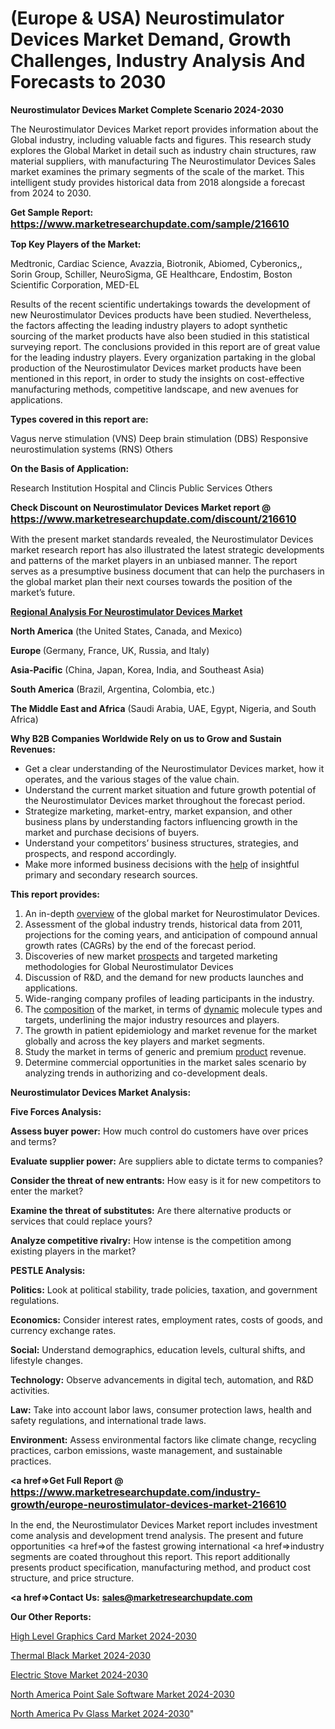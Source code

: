 # (Europe & USA) Neurostimulator Devices Market Demand, Growth Challenges, Industry Analysis And Forecasts to 2030

<strong>Neurostimulator Devices Market Complete Scenario 2024-2030</strong>

The Neurostimulator Devices Market report provides information about the Global industry, including valuable facts and figures. This research study explores the Global Market in detail such as industry chain structures, raw material suppliers, with manufacturing The Neurostimulator Devices Sales market examines the primary segments of the scale of the market. This intelligent study provides historical data from 2018 alongside a forecast from 2024 to 2030.

<strong>Get Sample Report: <a href=https://www.marketresearchupdate.com/sample/216610><font size=3 color=#0000ff>https://www.marketresearchupdate.com/sample/216610</font></a></strong>

<strong>Top Key Players of the Market:</strong>

Medtronic, Cardiac Science, Avazzia, Biotronik, Abiomed, Cyberonics,, Sorin Group, Schiller, NeuroSigma, GE Healthcare, Endostim, Boston Scientific Corporation, MED-EL

Results of the recent scientific undertakings towards the development of new Neurostimulator Devices products have been studied. Nevertheless, the factors affecting the leading industry players to adopt synthetic sourcing of the market products have also been studied in this statistical surveying report. The conclusions provided in this report are of great value for the leading industry players. Every organization partaking in the global production of the Neurostimulator Devices market products have been mentioned in this report, in order to study the insights on cost-effective manufacturing methods, competitive landscape, and new avenues for applications.

<strong>Types covered in this report are: </strong>

Vagus nerve stimulation (VNS)
Deep brain stimulation (DBS)
Responsive neurostimulation systems (RNS)
Others

<strong>On the Basis of Application:</strong>

Research Institution
Hospital and Clincis
Public Services
Others

<strong>Check Discount on Neurostimulator Devices Market report @ <a href=https://www.marketresearchupdate.com/discount/216610><font size=3 color=#0000ff>https://www.marketresearchupdate.com/discount/216610</font></a></strong>

With the present market standards revealed, the Neurostimulator Devices market research report has also illustrated the latest strategic developments and patterns of the market players in an unbiased manner. The report serves as a presumptive business document that can help the purchasers in the global market plan their next courses towards the position of the market’s future.

<strong><u><b>Regional Analysis For Neurostimulator Devices Market</b></u></strong>

<strong><b>North America</b></strong> (the United States, Canada, and Mexico)

<strong><b>Europe </b></strong>(Germany, France, UK, Russia, and Italy)

<strong><b>Asia-Pacific</b></strong> (China, Japan, Korea, India, and Southeast Asia)

<strong><b>South America</b></strong> (Brazil, Argentina, Colombia, etc.)

<strong><b>The Middle East and Africa</b></strong> (Saudi Arabia, UAE, Egypt, Nigeria, and South Africa)

<strong>Why B2B Companies Worldwide Rely on us to Grow and Sustain Revenues:</strong>
<ul>
  <li>Get a clear understanding of the Neurostimulator Devices market, how it operates, and the various stages of the value chain.</li>
  <li>Understand the current market situation and future growth potential of the Neurostimulator Devices market throughout the forecast period.</li>
  <li>Strategize marketing, market-entry, market expansion, and other business plans by understanding factors influencing growth in the market and purchase decisions of buyers.</li>
  <li>Understand your competitors’ business structures, strategies, and prospects, and respond accordingly.</li>
  <li>Make more informed business decisions with the <a href=ASDF991299>help</a> of insightful primary and secondary research sources.</li>
</ul>
<strong>This report provides:</strong>
<ol>
  <li>An in-depth <a href=>overview</a> of the global market for Neurostimulator Devices.</li>
  <li>Assessment of the global industry trends, historical data from 2011, projections for the coming years, and anticipation of compound annual growth rates (CAGRs) by the end of the forecast period.</li>
  <li>Discoveries of new market <a href=>prospects</a> and targeted marketing methodologies for Global Neurostimulator Devices</li>
  <li>Discussion of R&amp;D, and the demand for new products launches and applications.</li>
  <li>Wide-ranging company profiles of leading participants in the industry.</li>
  <li>The <a href=ASDF881288>composition</a> of the market, in terms of <a href=>dynamic</a> molecule types and targets, underlining the major industry resources and players.</li>
  <li>The growth in patient epidemiology and market revenue for the market globally and across the key players and market segments.</li>
  <li>Study the market in terms of generic and premium <a href=>product</a> revenue.</li>
  <li>Determine commercial opportunities in the market sales scenario by analyzing trends in authorizing and co-development deals.</li>
</ol>

<strong>Neurostimulator Devices Market Analysis:</strong>

<strong>Five Forces Analysis:</strong>

<strong>Assess buyer power:</strong> How much control do customers have over prices and terms?

<strong>Evaluate supplier power:</strong> Are suppliers able to dictate terms to companies?

<strong>Consider the threat of new entrants:</strong> How easy is it for new competitors to enter the market?

<strong>Examine the threat of substitutes:</strong> Are there alternative products or services that could replace yours?

<strong>Analyze competitive rivalry:</strong> How intense is the competition among existing players in the market?

<strong>PESTLE Analysis:</strong>

<strong>Politics:</strong> Look at political stability, trade policies, taxation, and government regulations.

<strong>Economics:</strong> Consider interest rates, employment rates, costs of goods, and currency exchange rates.

<strong>Social:</strong> Understand demographics, education levels, cultural shifts, and lifestyle changes.

<strong>Technology:</strong> Observe advancements in digital tech, automation, and R&D activities.

<strong>Law:</strong> Take into account labor laws, consumer protection laws, health and safety regulations, and international trade laws.

<strong>Environment:</strong> Assess environmental factors like climate change, recycling practices, carbon emissions, waste management, and sustainable practices.

<strong><a href=>Get Full Report</a> @ <a href=https://www.marketresearchupdate.com/industry-growth/europe-neurostimulator-devices-market-216610><font size=3 color=#0000ff>https://www.marketresearchupdate.com/industry-growth/europe-neurostimulator-devices-market-216610</font></a></strong>

In the end, the Neurostimulator Devices Market report includes investment come analysis and development trend analysis. The present and future opportunities <a href=>of</a> the fastest growing international <a href=>industry</a> segments are coated throughout this report. This report additionally presents product specification, manufacturing method, and product cost structure, and price structure.

<strong><a href=><strong>Contact Us:</strong></a></strong>
<strong>sales@marketresearchupdate.com</strong>

<strong>Our Other Reports:</strong>

<a href=https://www.linkedin.com/pulse/high-level-graphics-card-market-2023-latest-trending>High Level Graphics Card Market 2024-2030</a>

<a href=https://www.linkedin.com/pulse/thermal-black-market-size-share-outlook-growth>Thermal Black Market 2024-2030</a>

<a href=https://www.linkedin.com/pulse/electric-stove-market-size-emerging-trends-consumption>Electric Stove Market 2024-2030</a>

<a href=https://www.linkedin.com/pulse/north-america-point-sale-software-market-size-zlgkf/>North America Point Sale Software Market 2024-2030</a>

<a href=https://www.linkedin.com/pulse/north-america-pv-glass-market-trends-2023-upcoming-ctlkc/>North America Pv Glass Market 2024-2030</a>"
